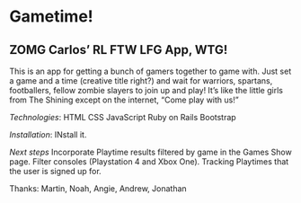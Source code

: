 # Gametime!
## ZOMG Carlos’ RL FTW LFG App, WTG!

This is an app for getting a bunch of gamers together to game with.  Just set a game and a time (creative title right?) and wait for warriors, spartans, footballers, fellow zombie slayers to join up and play! It’s like the little girls from The Shining except on the internet, “Come play with us!”

_Technologies_:
HTML
CSS
JavaScript
Ruby on Rails
Bootstrap

_Installation_:
INstall it.

_Next steps_
Incorporate Playtime results filtered by game in the Games Show page.
Filter consoles (Playstation 4 and Xbox One).
Tracking Playtimes that the user is signed up for.

Thanks: Martin, Noah, Angie, Andrew, Jonathan
